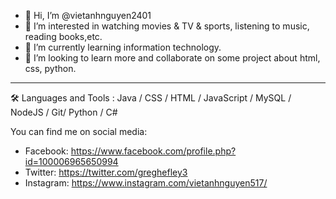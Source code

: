 - 👋 Hi, I’m @vietanhnguyen2401
- 👀 I’m interested in watching movies & TV & sports, listening to music, reading books,etc.
- 🌱 I’m currently learning information technology.
- 💞️ I’m looking to learn more and collaborate on some project about html, css, python.


<!---
vietanhnguyen2401/vietanhnguyen2401 is a ✨ special ✨ repository because its `README.md` (this file) appears on your GitHub profile.
You can click the Preview link to take a look at your changes.
--->
---
🛠️ Languages and Tools :
Java / CSS / HTML / JavaScript / MySQL / NodeJS / Git/ Python / C#

You can find me on social media:
- Facebook: https://www.facebook.com/profile.php?id=100006965650994
- Twitter: https://twitter.com/greghefley3
- Instagram: https://www.instagram.com/vietanhnguyen517/

